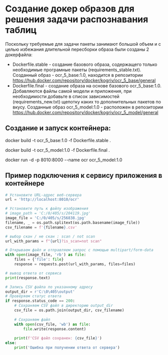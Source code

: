# Создание докер образов для решения задачи распознавания таблиц

Поскольку требуемые для задачи пакеты занимают большой объем и с целью избежания длительной пересборки образа были созданы 2 докерфайла:
- Dockerfile.stable - создание базового образа, содержащего только необходимые програмные пакеты (requirements_stable.txt). Созданный образ - ocr_5_base:1.0, находится в репозитории https://hub.docker.com/repository/docker/kogriv/ocr_5_base/general
- Dockerfile.final - создание образа на основе базового ocr_5_base:1.0. Добавляются файлы самой модели и приложения, при необходимости добавьте в список зависимостей (requirements_new.txt) щепотку каких то дополнительных пакетов по вкусу. Созданные образ ocr_5_model:1.0 - расположен в репозитории https://hub.docker.com/repository/docker/kogriv/ocr_5_model/general

## Создание и запуcк контейнера:

docker build -t ocr_5_base:1.0 -f Dockerfile.stable .

docker build -t ocr_5_model:1.0 -f Dockerfile.final .

docker run -d -p 8010:8000 --name ocr ocr_5_model:1.0

## Пример подключения к сервису приложения в контейнере

```python
# Установите URL-адрес веб-сервера
url = 'http://localhost:8010/ocr'

# Установите путь к файлу изображения
# image_path = 'C:/0/405/s/204119.jpg'
image_file = 'C:/0/405/s/256838.jpg'
filename, _ = os.path.splitext(os.path.basename(image_file))
csv_filename = f'{filename}.csv'

# выбор скан / не скан : scan / not scan
url_with_params = f"{url}?is_scan=not scan"

# Открываем файл и отправляем запрос с помощью multipart/form-data
with open(image_file, 'rb') as file:
    files = {'file': file}
    response = requests.post(url_with_params, files=files)

# вывод ответа от сервиса
print(response.text)

# Запись CSV файла по указанному адресу
output_dir = r'C:\0\405\output'
# Проверяем статус ответа
if response.status_code == 200:
    # Сохраняем CSV файл в директорию output_dir
    csv_file = os.path.join(output_dir, csv_filename)
    
    # Сохраняем файл
    with open(csv_file, 'wb') as file:
        file.write(response.content)
    
    print(f'CSV файл сохранен: {csv_file}')
else:
    print('Ошибка при получении ответа от сервера')
```
